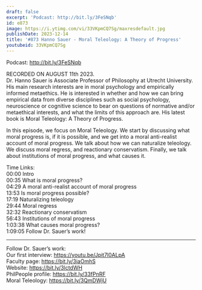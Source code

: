 ```yaml
---
draft: false
excerpt: 'Podcast: http://bit.ly/3FeSNqb'
id: e873
image: https://i.ytimg.com/vi/33VKpmCQ7Sg/maxresdefault.jpg
publishDate: 2023-12-14
title: '#873 Hanno Sauer - Moral Teleology: A Theory of Progress'
youtubeid: 33VKpmCQ7Sg
---
```

Podcast: http://bit.ly/3FeSNqb

RECORDED ON AUGUST 11th 2023.  
Dr. Hanno Sauer is Associate Professor of Philosophy at Utrecht University. His main research interests are in moral psychology and empirically informed metaethics. He is interested in whether and how we can bring empirical data from diverse disciplines such as social psychology, neuroscience or cognitive science to bear on questions of normative and/or metaethical interests, and what the limits of this approach are. His latest book is Moral Teleology: A Theory of Progress.

In this episode, we focus on Moral Teleology. We start by discussing what moral progress is, if it is possible, and we get into a moral anti-realist account of moral progress. We talk about how we can naturalize teleology. We discuss moral regress, and reactionary conservatism. Finally, we talk about institutions of moral progress, and what causes it.

Time Links:  
00:00  Intro  
00:35  What is moral progress?  
04:29  A moral anti-realist account of moral progress  
13:53  Is moral progress possible?  
17:19  Naturalizing teleology  
29:44  Moral regress  
32:32  Reactionary conservatism  
56:43  Institutions of moral progress  
1:03:38  What causes moral progress?  
1:09:05  Follow Dr. Sauer’s work!

---

Follow Dr. Sauer’s work:  
Our first interview: https://youtu.be/Jpit7l0ALpA  
Faculty page: https://bit.ly/3iaOmhS  
Website: https://bit.ly/3lctdWH  
PhilPeople profile: https://bit.ly/33fPnRF  
Moral Teleology: https://bit.ly/3QmDWjU
